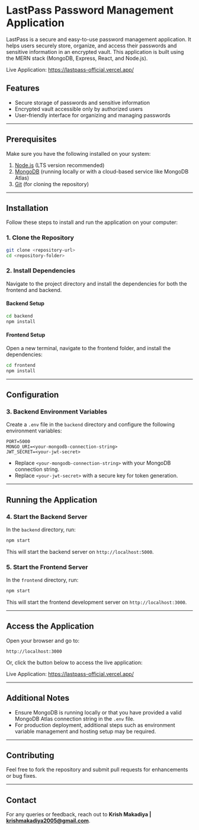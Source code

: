 # LastPass Password Management Application

LastPass is a secure and easy-to-use password management application. It helps users securely store, organize, and access their passwords and sensitive information in an encrypted vault. This application is built using the MERN stack (MongoDB, Express, React, and Node.js).

Live Application: https://lastpass-official.vercel.app/

## Features
- Secure storage of passwords and sensitive information
- Encrypted vault accessible only by authorized users
- User-friendly interface for organizing and managing passwords

---

## Prerequisites
Make sure you have the following installed on your system:
1. [Node.js](https://nodejs.org/) (LTS version recommended)
2. [MongoDB](https://www.mongodb.com/try/download/community) (running locally or with a cloud-based service like MongoDB Atlas)
3. [Git](https://git-scm.com/) (for cloning the repository)

---

## Installation
Follow these steps to install and run the application on your computer:

### 1. Clone the Repository
```bash
git clone <repository-url>
cd <repository-folder>
```

### 2. Install Dependencies
Navigate to the project directory and install the dependencies for both the frontend and backend.

#### Backend Setup
```bash
cd backend
npm install
```

#### Frontend Setup
Open a new terminal, navigate to the frontend folder, and install the dependencies:
```bash
cd frontend
npm install
```

---

## Configuration
### 3. Backend Environment Variables
Create a `.env` file in the `backend` directory and configure the following environment variables:

```env
PORT=5000
MONGO_URI=<your-mongodb-connection-string>
JWT_SECRET=<your-jwt-secret>
```
- Replace `<your-mongodb-connection-string>` with your MongoDB connection string.
- Replace `<your-jwt-secret>` with a secure key for token generation.

---

## Running the Application

### 4. Start the Backend Server
In the `backend` directory, run:
```bash
npm start
```
This will start the backend server on `http://localhost:5000`.

### 5. Start the Frontend Server
In the `frontend` directory, run:
```bash
npm start
```
This will start the frontend development server on `http://localhost:3000`.

---

## Access the Application
Open your browser and go to:
```
http://localhost:3000
```

Or, click the button below to access the live application:

Live Application: https://lastpass-official.vercel.app/

---

## Additional Notes
- Ensure MongoDB is running locally or that you have provided a valid MongoDB Atlas connection string in the `.env` file.
- For production deployment, additional steps such as environment variable management and hosting setup may be required.

---

## Contributing
Feel free to fork the repository and submit pull requests for enhancements or bug fixes.

---


## Contact
For any queries or feedback, reach out to **Krish Makadiya | krishmakadiya2005@gmail.com**.

